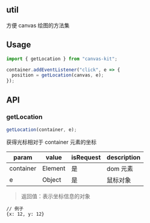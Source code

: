 ## util

方便 canvas 绘图的方法集

## Usage

```js
import { getLocation } from "canvas-kit";

container.addEventListener("click", e => {
  position = getLocation(canvas, e);
});
```

## API

### getLocation

```js
getLocation(container, e);
```

获得光标相对于 container 元素的坐标

| param     | value   | isRequest | description |
| --------- | ------- | --------- | ----------- |
| container | Element | 是        | dom 元素    |
| e         | Object  | 是        | 鼠标对象    |

> 返回值：表示坐标信息的对象

```
// 例子
{x: 12, y: 12}
```
